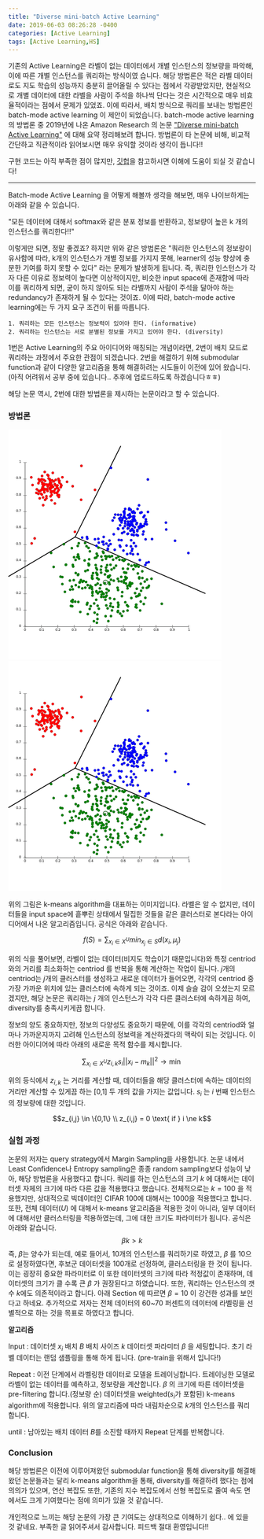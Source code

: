 ```yaml
---
title: "Diverse mini-batch Active Learning"
date: 2019-06-03 08:26:28 -0400
categories: [Active Learning]
tags: [Active Learning,HS]
---
```


기존의 Active Learning은 라벨이 없는 데이터에서 개별 인스턴스의 정보량을 파악해, 이에 따른 개별 인스턴스를 쿼리하는 방식이였
습니다. 해당 방법론은 적은 라벨 데이터로도 지도 학습의 성능까지 충분히 끌어올릴 수 있다는 점에서 각광받았지만, 현실적으로 개별 데이터에 대한 라벨을 사람이 주석을 하나씩 단다는 것은 시간적으로 매우 비효율적이라는 점에서 문제가 있었죠. 이에 따라서, 배치 방식으로 쿼리를 보내는 방법론인 batch-mode active learning 이 제안이 되었습니다. batch-mode active learning 의 방법론 중 2019년에 나온 Amazon Research 의 논문 ["Diverse mini-batch Active Learning"](https://arxiv.org/pdf/1901.05954.pdf) 에 대해 요약 정리해보려 합니다. 방법론이 타 논문에 비해, 비교적 간단하고 직관적이라 읽어보시면 매우 유익할 것이라 생각이 듭니다!!

구현 코드는 아직 부족한 점이 많지만, [깃헙](https://github.com/hskimim/active-learning-tutorial/tree/master/Diverse_minibatch_Active_Learning)을 참고하시면 이해에 도움이 되실 것 같습니다! 
__________________________________

Batch-mode Active Learning 을 어떻게 해볼까 생각을 해보면, 매우 나이브하게는 아래와 같을 수 있습니다.

"모든 데이터에 대해서 softmax와 같은 분포 정보를 반환하고, 정보량이 높은 k 개의 인스턴스를 쿼리한다!!"

이렇게만 되면, 정말 좋겠죠? 하지만 위와 같은 방법론은 "쿼리한 인스턴스의 정보량이 유사함에 따라, k개의 인스턴스가 개별 정보를 가지지 못해, learner의 성능 향상에 충분한 기여를 하지 못할 수 있다" 라는 문제가 발생하게 됩니다. 즉, 쿼리한 인스턴스가 각자 다른 이유로 정보력이 높다면 이상적이지만, 비슷한 input space에 존재함에 따라 이를 쿼리하게 되면, 굳이 하지 않아도 되는 라벨까지 사람이 주석을 달아야 하는 redundancy가 존재하게 될 수 있다는 것이죠. 이에 따라, batch-mode active learning에는 두 가지 요구 조건이 뒤를 따릅니다.

```
1. 쿼리하는 모든 인스턴스는 정보력이 있어야 한다. (informative)
2. 쿼리하는 인스턴스는 서로 분별된 정보를 가지고 있어야 한다. (diversity)
```

1번은 Active Learning의 주요 아이디어와 매칭되는 개념이라면, 2번이 배치 모드로 쿼리하는 과정에서 주요한 관점이 되겠습니다. 2번을 해결하기 위해 submodular function과 같이 다양한 알고리즘을 통해 해결하려는 시도들이 이전에 있어 왔습니다. (아직 어려워서 공부 중에 있습니다.. 추후에 업로드하도록 하겠습니다ㅎㅎ)

해당 논문 역시, 2번에 대한 방법론을 제시하는 논문이라고 할 수 있습니다.

### 방법론

![](assets/markdown-img-paste-20190604121732401.png)
<img src = '/images/post_img/markdown-img-paste-20190604121732401.png'>

위의 그림은 k-means algorithm을 대표하는 이미지입니다. 라벨은 알 수 없지만, 데이터들을 input space에 흩뿌린 상태에서 밀집한 것들을 같은 클러스터로 본다라는 아이디어에서 나온 알고리즘입니다. 공식은 아래와 같습니다.

$$f(S) = \sum_{x_{i} \in X^{U}} min_{x_{j}\in S} d(x_{i},\mu_{j})$$

위의 식을 풀어보면, 라벨이 없는 데이터(비지도 학습이기 때문입니다)와 특정 centriod 와의 거리를 최소화하는 centriod 를 반복을 통해 계산하는 작업이 됩니다. $j$개의 centriod는 $j$개의 클러스터를 생성하고 새로운 데이터가 들어오면, 각각의 centriod 중 가장 가까운 위치에 있는 클러스터에 속하게 되는 것이죠. 이제 슬슬 감이 오셨는지 모르겠지만, 해당 논문은 쿼리하는 $j$ 개의 인스턴스가 각각 다른 클러스터에 속하게끔 하여, diversity를 충족시키게끔 합니다.

정보의 양도 중요하지만, 정보의 다양성도 중요하기 때문에, 이를 각각의 centriod와 얼마나 가까운지까지 고려해 인스턴스의 정보력을 계산하겠다의 맥락이 되는 것입니다. 이러한 아이디어에 따라 아래의 새로운 목적 함수를 제시합니다.

$$\sum_{x_{i} \in X^{U}} z_{i,k} s_{i} ||x_{i} - m_{k}||^{2} \rightarrow \min$$

위의 등식에서 $z_{i,k}$ 는 거리를 계산할 때, 데이터들을 해당 클러스터에 속하는 데이터의 거리만 계산할 수 있게끔 하는 [0,1] 두 개의 값을 가지는 값입니다. $s_{i}$ 는 $i$ 번째 인스턴스의 정보량에 대한 것입니다.

$$z_{i,j} \in \{0,1\} \\ z_{i,j} = 0 \text{ if } i \ne k$$

### 실험 과정

논문의 저자는 query strategy에서 Margin Sampling을 사용합니다. 논문 내에서 Least Confidence나 Entropy sampling은 종종 random sampling보다 성능이 낮아, 해당 방법론을 사용했다고 합니다. 쿼리를 하는 인스턴스의 크기 $k$ 에 대해서는 데이터셋 자체의 크기에 따라 다른 값을 적용했다고 했습니다. 전체적으로는 $k=100$ 을 적용했지만, 상대적으로 빅데이터인 CIFAR 100에 대해서는 1000을 적용했다고 합니다. 또한, 전체 데이터($U$) 에 대해서 k-means 알고리즘을 적용한 것이 아니라, 일부 데이터에 대해서만 클러스터링을 적용하였는데, 그에 대한 크기도 파라미터가 됩니다. 공식은 아래와 같습니다.
$$\beta k > k$$
즉, $\beta$는 양수가 되는데, 예로 들어서, 10개의 인스턴스를 쿼리하기로 하였고, $\beta$ 를 10으로 설정하였다면, 후보군 데이터셋을 100개로 선정하여, 클러스터링을 한 것이 됩니다. 이는 굉장히 중요한 파라미터로 이 또한 데이터셋의 크기에 따라 적정값이 존재하며, 데이터셋의 크기가 클 수록 큰 $\beta$ 가 권장된다고 하였습니다. 또한, 쿼리하는 인스턴스의 갯수 $k$에도 의존적이라고 합니다. 아래 Section 에 따르면 $\beta = 10$ 이 강건한 성과를 보인다고 하네요. 추가적으로 저자는 전체 데이터의 60~70 퍼센트의 데이터에 라벨링을 선별적으로 하는 것을 목표로 하였다고 합니다.


**알고리즘**

Input :
데이터셋 $x_{i}$ 배치 $B$ 배치 사이즈 $k$ 데이터셋 파라미터 $\beta$  을 세팅합니다.
초기 라벨 데이터는 랜덤 샘플링을 통해 하게 됩니다. (pre-train을 위해서 입니다!)

Repeat :
이전 단계에서 라벨링한 데이터로 모델을 트레이닝합니다.
트레이닝한 모델로 라벨이 없는 데이터를 예측하고, 정보량을 계산합니다.
$\beta$ 의 크기에 따른 데이터셋을 pre-filtering 합니다.(정보량 순)
데이터셋을 weighted($s_{i}$가 포함된) k-means algorithm에 적용합니다.
위의 알고리즘에 따라 내림차순으로 $k$개의 인스턴스를 쿼리합니다.

until :
남아있는 배치 데이터 $B$를 소진할 때까지 Repeat 단계를 반복합니다.

### Conclusion

해당 방법론은 이전에 이루어져왔던 submodular function을 통해 diversity를 해결해왔던 논문들과는 달리 k-means algorithm을 통해, diversity를 해결하려 했다는 점에 의의가 있으며, 연산 복잡도 또한, 기존의 지수 복잡도에서 선형 복잡도로 줄여 속도 면에서도 크게 기여했다는 점에 의미가 있을 것 같습니다.

개인적으로 느끼는 해당 논문의 가장 큰 기여도는 상대적으로 이해하기 쉽다.. 에 있을 것 같네요. 부족한 글 읽어주셔서 감사합니다. 피드백 절대 환영입니다!!
